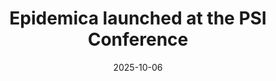 ---
layout: post
title: "Epidemica launched at the PSI Conference"
date: 2025-10-06
excerpt: "Earlier in July 2025, at the Pandemic Sciences Institute (PSI) Conference, we officially launched the Epidemica platform and the Epigames mobile app by running a MERSX epidemic game."
external_url: "https://colabobio.medium.com/f895b363c846"
---